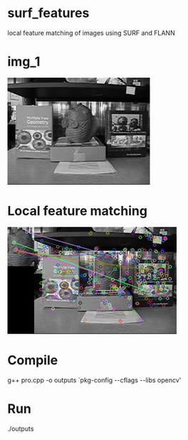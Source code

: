 # surf_features
local feature matching of images using SURF and FLANN

# img_1
![alt text](Fish/img/0001.jpg)

# Local feature matching
![alt text](output/output_matching.jpg)

# Compile

g++ pro.cpp -o outputs `pkg-config --cflags --libs opencv'

# Run

./outputs

